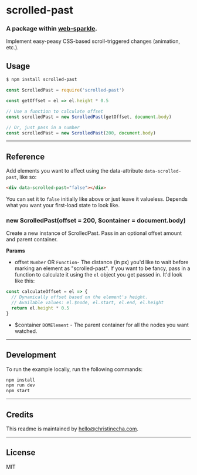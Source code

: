# scrolled-past
### A package within [web-sparkle](https://github.com/christinecha/web-sparkle).
Implement easy-peasy CSS-based scroll-triggered changes (animation, etc.).

## Usage

````sh
$ npm install scrolled-past
````

````js
const ScrolledPast = require('scrolled-past')

const getOffset = el => el.height * 0.5

// Use a function to calculate offset
const scrolledPast = new ScrolledPast(getOffset, document.body)

// Or, just pass in a number
const scrolledPast = new ScrolledPast(200, document.body)
````

---

## Reference

Add elements you want to affect using the data-attribute `data-scrolled-past`, like so:

```html
<div data-scrolled-past="false"></div>
```

You can set it to `false` initially like above or just leave it valueless.
Depends what you want your first-load state to look like.

### new ScrolledPast(offset = 200, $container = document.body)
Create a new instance of ScrolledPast. Pass in an optional offset amount and parent container.

**Params**

- offset `Number` OR `Function`- The distance (in px) you'd like to wait before marking an element as "scrolled-past".
If you want to be fancy, pass in a function to calculate it using the `el` object you get passed in. It'd look like this:

```js
const calculateOffset = el => {
  // Dynamically offset based on the element's height.
  // Available values: el.$node, el.start, el.end, el.height
  return el.height * 0.5
}
```

- $container `DOMElement` - The parent container for all the nodes you want watched.

---

## Development
To run the example locally, run the following commands:

```sh
npm install
npm run dev
npm start
```

---

## Credits
This readme is maintained by [hello@christinecha.com](mailto:hello@christinecha.com).

---

## License
MIT
